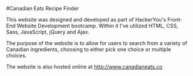 #Canadian Eats Recipe Finder

This website was designed and developed as part of HackerYou's Front-End Website Development bootcamp. Within it I've utilized HTML, CSS, Sass, JavaScript, jQuery and Ajax. 

The purpose of the website is to allow for users to search from a variety of Canadian ingredients, choosing to either pick one choice or multiple choices.

The website is also hosted online at <http://www.canadianeats.co>